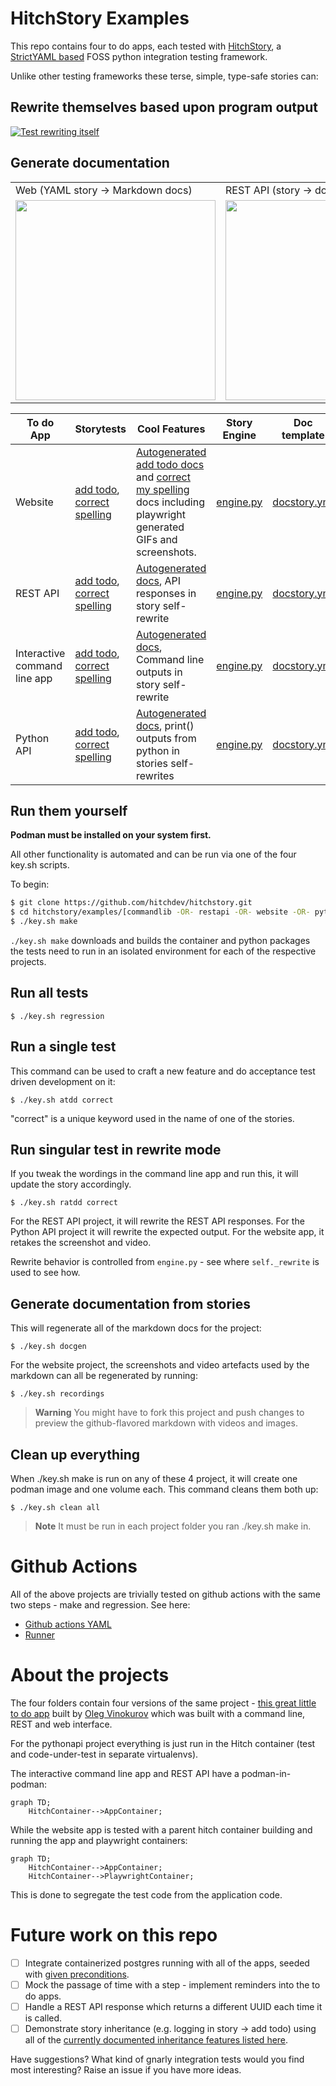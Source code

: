 # HitchStory Examples

This repo contains four to do apps, each tested with
[HitchStory](https://hitchdev.com/hitchstory), a
[StrictYAML based](https://hitchdev.com/hitchstory/why/strictyaml)
FOSS python integration testing framework.

Unlike other testing frameworks these terse, simple, type-safe stories can:

## Rewrite themselves based upon program output

[![Test rewriting itself](https://hitchdev.com/images/video-thumb.png)](https://vimeo.com/822561823 "Test rewriting itself")

## Generate documentation

<table>
  <tr>
    <td>Web (YAML story -> Markdown docs)</td>
    <td>REST API (story -> docs)</td>
    <td>Interactive CLI (story -> docs)</td>
    <td>Python API (story -> docs)</td>
  </tr>
  <tr>
    <td><img src="https://hitchdev.com/images/web-vertical.png" width="320" /> </td>
    <td><img src="https://hitchdev.com/images/rest-vertical.png" width="320" /></td>
    <td><img src="https://hitchdev.com/images/cli-vertical.png" width="320" /></td>
    <td><img src="https://hitchdev.com/images/pyapi-vertical.png" width="320" /></td>
  </tr>
 </table>



To do App | Storytests | Cool Features | Story Engine | Doc template
---|---|---|---|---
Website | [add todo](https://github.com/hitchdev/hitchstory/tree/master/examples/website/story/add-todo.story), [correct spelling](https://github.com/hitchdev/hitchstory/tree/master/examples/website/story/correct-my-spelling.story) | [Autogenerated add todo docs](https://github.com/hitchdev/hitchstory/blob/main/website/docs/add-and-retrieve-todo.md) and [correct my spelling](https://github.com/hitchdev/hitchstory/tree/master/examples/website/docs/correct-my-spelling.md) docs including playwright generated GIFs and screenshots. | [engine.py](https://github.com/hitchdev/hitchstory/tree/master/examples/website/hitch/engine.py) | [docstory.yml](https://github.com/hitchdev/hitchstory/tree/master/examples/website/hitch/docstory.yml)
REST API | [add todo](https://github.com/hitchdev/hitchstory/tree/master/examples/restapi/story/add-todo.story), [correct spelling](https://github.com/hitchdev/hitchstory/tree/master/examples/restapi/story/correct-my-spelling.story) | [Autogenerated docs](https://github.com/hitchdev/hitchstory/tree/master/examples/restapi/docs), API responses in story self-rewrite | [engine.py](https://github.com/hitchdev/hitchstory/tree/master/examples/restapi/hitch/engine.py)  | [docstory.yml](https://github.com/hitchdev/hitchstory/tree/master/examples/restapi/hitch/docstory.yml)
Interactive command line app | [add todo](https://github.com/hitchdev/hitchstory/tree/master/examples/commandline/story/add-todo.story), [correct spelling](https://github.com/hitchdev/hitchstory/tree/master/examples/commandline/story/correct-my-spelling.story) | [Autogenerated docs](https://github.com/hitchdev/hitchstory/tree/master/examples/commandline/docs), Command line outputs in story self-rewrite | [engine.py](https://github.com/hitchdev/hitchstory/tree/master/examples/commandline/hitch/engine.py) | [docstory.yml](https://github.com/hitchdev/hitchstory/tree/master/examples/commandline/hitch/docstory.yml)
Python API | [add todo](https://github.com/hitchdev/hitchstory/tree/master/examples/pythonapi/story/add-todo.story), [correct spelling](https://github.com/hitchdev/hitchstory/tree/master/examples/pythonapi/story/correct-my-spelling.story) | [Autogenerated docs](https://github.com/hitchdev/hitchstory/tree/master/examples/pythonapi/docs), print() outputs from python in stories self-rewrites | [engine.py](https://github.com/hitchdev/hitchstory/tree/master/examples/pythonapi/hitch/engine.py) | [docstory.yml](https://github.com/hitchdev/hitchstory/tree/master/examples/pythonapi/hitch/docstory.yml)

## Run them yourself

**Podman must be installed on your system first.**

All other functionality is automated and can be run via one of the 
four key.sh scripts.

To begin:

```bash
$ git clone https://github.com/hitchdev/hitchstory.git
$ cd hitchstory/examples/[commandlib -OR- restapi -OR- website -OR- pythonapi]
$ ./key.sh make
```

`./key.sh make` downloads and builds the container and python packages the
tests need to run in an isolated environment for each of the respective projects.


## Run all tests

```
$ ./key.sh regression
```

## Run a single test

This command can be used to craft a new feature and do
acceptance test driven development on it:

```
$ ./key.sh atdd correct
```

"correct" is a unique keyword used in the name of one of the stories.

## Run singular test in rewrite mode

If you tweak the wordings in the command line app and run this, it will
update the story accordingly.

```
$ ./key.sh ratdd correct
```

For the REST API project, it will rewrite the REST API responses. For the Python API project it will rewrite the expected output. For the website app, it retakes the screenshot and video.

Rewrite behavior is controlled from `engine.py` - see where `self._rewrite` is used to see how.

## Generate documentation from stories

This will regenerate all of the markdown docs for the project:

```
$ ./key.sh docgen
```

For the website project, the screenshots and video artefacts
used by the markdown can all be regenerated by running:

```
$ ./key.sh recordings
```

> **Warning**
>You might have to fork this project and push changes to preview the github-flavored markdown with videos and images.


## Clean up everything

When ./key.sh make is run on any of these 4 project, it will create one podman image and one volume
each. This command cleans them both up:

```
$ ./key.sh clean all
```


> **Note**
>It must be run in each project folder you ran ./key.sh make in.

# Github Actions

All of the above projects are trivially tested on github actions with
the same two steps - make and regression. See here:

* [Github actions YAML](https://github.com/hitchdev/hitchstory/blob/master/.github/workflows/examples.yml)
* [Runner](https://github.com/hitchdev/hitchstory/actions/workflows/examples.yml)

# About the projects

The four folders contain four versions of the same project -
[this great little to do app](https://github.com/ovinokurov/ToDo)
built by [Oleg Vinokurov](https://github.com/ovinokurov) which was built
with a command line, REST and web interface.

For the pythonapi project everything is just run in the Hitch container (test and code-under-test in separate virtualenvs).

The interactive command line app and REST API have a podman-in-podman:

```mermaid
graph TD;
    HitchContainer-->AppContainer;
```

While the website app is tested with a parent hitch container building and running the app and playwright containers:

```mermaid
graph TD;
    HitchContainer-->AppContainer;
    HitchContainer-->PlaywrightContainer;
```

This is done to segregate the test code from the application code.


# Future work on this repo

- [ ] Integrate containerized postgres running with all of the apps, seeded with [given preconditions](https://hitchdev.com/hitchstory/using/given/).
- [ ] Mock the passage of time with a step - implement reminders into the to do apps.
- [ ] Handle a REST API response which returns a different UUID each time it is called.
- [ ] Demonstrate story inheritance (e.g. logging in story -> add todo) using all of the [currently documented inheritance features listed here](https://hitchdev.com/hitchstory/using/).

Have suggestions? What kind of gnarly integration tests would you find most interesting? Raise an issue if you have more ideas.
